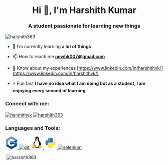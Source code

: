 <h1 align="center">Hi 👋, I'm Harshith Kumar</h1>
<h3 align="center">A student passionate for learning new things</h3>

<p align="left"> <img src="https://komarev.com/ghpvc/?username=harshith363&label=Profile%20views&color=0e75b6&style=flat" alt="harshith363" /> </p>

- 🌱 I’m currently learning **a lot of things**

- 📫 How to reach me **newhk007@gmail.com**

- 📄 Know about my experiences [https://www.linkedin.com/in/harshithvk/](https://www.linkedin.com/in/harshithvk/)

- ⚡ Fun fact **I have no idea what I am doing but as a student, I am enjoying every second of learning**

<h3 align="left">Connect with me:</h3>
<p align="left">
<a href="https://linkedin.com/in/harshithvk" target="blank"><img align="center" src="https://raw.githubusercontent.com/rahuldkjain/github-profile-readme-generator/master/src/images/icons/Social/linked-in-alt.svg" alt="harshithvk" height="30" width="40" /></a>
<a href="https://www.leetcode.com/harshith363" target="blank"><img align="center" src="https://raw.githubusercontent.com/rahuldkjain/github-profile-readme-generator/master/src/images/icons/Social/leet-code.svg" alt="harshith363" height="30" width="40" /></a>
</p>

<h3 align="left">Languages and Tools:</h3>
<p align="left"> <a href="https://www.w3schools.com/cpp/" target="_blank" rel="noreferrer"> <img src="https://raw.githubusercontent.com/devicons/devicon/master/icons/cplusplus/cplusplus-original.svg" alt="cplusplus" width="40" height="40"/> </a> <a href="https://git-scm.com/" target="_blank" rel="noreferrer"> <img src="https://www.vectorlogo.zone/logos/git-scm/git-scm-icon.svg" alt="git" width="40" height="40"/> </a> <a href="https://www.linux.org/" target="_blank" rel="noreferrer"> <img src="https://raw.githubusercontent.com/devicons/devicon/master/icons/linux/linux-original.svg" alt="linux" width="40" height="40"/> </a> <a href="https://www.python.org" target="_blank" rel="noreferrer"> <img src="https://raw.githubusercontent.com/devicons/devicon/master/icons/python/python-original.svg" alt="python" width="40" height="40"/> </a> <a href="https://www.selenium.dev" target="_blank" rel="noreferrer"> <img src="https://raw.githubusercontent.com/detain/svg-logos/780f25886640cef088af994181646db2f6b1a3f8/svg/selenium-logo.svg" alt="selenium" width="40" height="40"/> </a> </p>

<p>&nbsp;<img align="center" src="https://github-readme-stats.vercel.app/api?username=harshith363&show_icons=true&locale=en" alt="harshith363" /></p>
